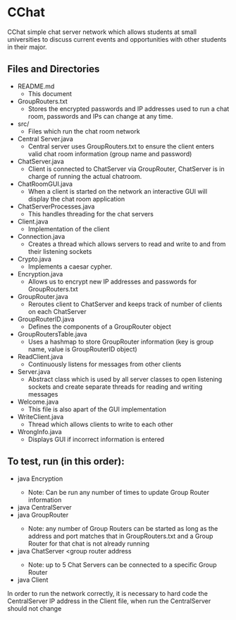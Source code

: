 # CChat
CChat simple chat server network which allows students at small universities to discuss current events and opportunities with other students in their major.

## Files and Directories
* README.md                  
  * This document
* GroupRouters.txt           
  * Stores the encrypted passwords and IP addresses used to run a chat room, passwords and IPs can change at any time.
* src/                      
  * Files which run the chat room network
* Central Server.java        
  * Central server uses GroupRouters.txt to ensure the client enters valid chat room information (group name and password)
* ChatServer.java            
  * Client is connected to ChatServer via GroupRouter, ChatServer is in charge of running the actual chatroom.
* ChatRoomGUI.java           
  * When a client is started on the network an interactive GUI will display the chat room application
* ChatServerProcesses.java   
  * This handles threading for the chat servers
* Client.java                
  * Implementation of the client
* Connection.java           
  * Creates a thread which allows servers to read and write to and from their listening sockets
* Crypto.java                
  * Implements a caesar cypher.
* Encryption.java            
  * Allows us to encrypt new IP addresses and passwords for GroupRouters.txt
* GroupRouter.java          
  * Reroutes client to ChatServer and keeps track of number of clients on each ChatServer
* GroupRouterID.java         
  * Defines the components of a GroupRouter object
* GroupRoutersTable.java   
  * Uses a hashmap to store GroupRouter information (key is group name, value is GroupRouterID object)
* ReadClient.java            
  * Continuously listens for messages from other clients
* Server.java               
  * Abstract class which is used by all server classes to open listening sockets and create separate threads for reading and writing messages
* Welcome.java             
  * This file is also apart of the GUI implementation
* WriteClient.java          
  * Thread which allows clients to write to each other
* WrongInfo.java             
  * Displays GUI if incorrect information is entered


## To test, run (in this order):
* java Encryption <group name> <group router address> <group router port> <new password>
  * Note: Can be run any number of times to update Group Router information
* java CentralServer <central server address> <central server port>
* java GroupRouter <group router address> <group router port>
  * Note: any number of Group Routers can be started as long as the address and port matches that in GroupRouters.txt and a   Group Router for that chat is not already running
* java ChatServer <chat server address> <chat server port> <group router address <group router port>
  * Note: up to 5 Chat Servers can be connected to a specific Group Router
* java Client

In order to run the network correctly, it is necessary to hard code the CentralServer IP address in the Client file, when run the CentralServer should not change
